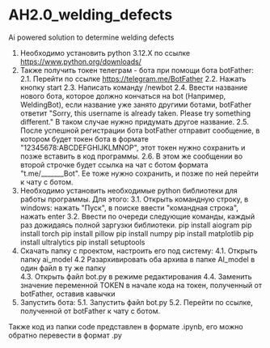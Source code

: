 # AH2.0_welding_defects
Ai powered solution to determine welding defects 

1. Необходимо установить python 3.12.X по ссылке https://www.python.org/downloads/
2. Также получить токен телеграм - бота при помощи бота botFather:
 2.1. Перейти по ссылке https://telegram.me/BotFather
 2.2. Нажать кнопку start
 2.3. Написать команду /newbot
 2.4. Ввести название нового бота, которое должно кончаться на bot (Например, WeldingBot),
 если название уже занято другими ботами, botFather ответит
 "Sorry, this username is already taken. Please try something different."
 В таком случае нужно придумать другое название.
 2.5. После успешной регистрации бота botFather отправит сообщение, в котором будет токен бота в формате
 "12345678:ABCDEFGHIJKLMNOP", этот токен нужно сохранить и позже вставить в код программы.
 2.6. В этом же сообщении во второй строчке будет ссылка на чат с ботом формата "t.me/_______Bot".
 Ее тоже нужно сохранить, и позже по ней перейти к чату с ботом.
3. Необходимо установить необходимые python библиотеки для работы программы. Для этого:
 3.1. Открыть командную строку, в windows: нажать "Пуск", в поиске ввести "командная строка", нажать enter
 3.2. Ввести по очереди следующие команды, каждый раз дожидаясь полной заргузки библиотеки.
pip install aiogram
pip install torch
pip install pillow
pip install numpy
pip install matplotlib
pip install ultralytics
pip install setuptools
4. Скачать папку с проектом, настроить его под систему:
 4.1. Открыть папку ai_model
 4.2  Разархивировать оба архива в папке AI_model в один файл в ту же папку                                         
 4.3. Открыть файл bot.py в режиме редактирования
 4.4. Заменить значение переменной TOKEN в начале кода на токен, полученный от botFather, оставив кавычки
5. Запустить бота:
 5.1. Запустить файл bot.py
 5.2. Перейти по ссылке, полученной от botFather к чату с ботом.

Также код из папки code представлен в формате .ipynb, его можно обратно перевести в формат .py
